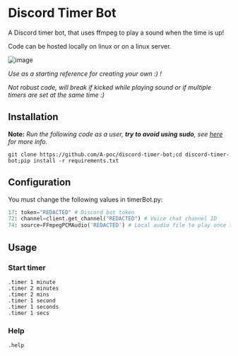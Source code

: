 # Discord Timer Bot

A Discord timer bot, that uses ffmpeg to play a sound when the time is up! 

Code can be hosted locally on linux or on a linux server. 

![image](https://user-images.githubusercontent.com/100603074/204672021-2babe946-f60d-4376-add5-fa260312fbb9.png)

*Use as a starting reference for creating your own :) !*

*Not robust code, will break if kicked while playing sound or if multiple timers are set at the same time :)* 

## Installation

**Note:** *Run the following code as a user, **try to avoid using sudo**, see [here](https://stackoverflow.com/questions/29310688/sudo-pip-install-vs-pip-install-user) for more info.*

```
git clone https://github.com/A-poc/discord-timer-bot;cd discord-timer-bot;pip install -r requirements.txt
```

## Configuration

You must change the following values in timerBot.py:

```python
17: token="REDACTED" # Discord bot token
72: channel=client.get_channel("REDACTED") # Voice chat channel ID
74: source=FFmpegPCMAudio('REDACTED') # Local audio file to play once time is up
```

## Usage
### Start timer

```
.timer 1 minute
.timer 2 minutes
.timer 2 mins
.timer 1 second
.timer 1 seconds
.timer 1 secs
```

### Help

```
.help
```
